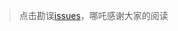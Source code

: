 > 点击勘误[issues](https://github.com/webVueBlog/learn-web/issues)，哪吒感谢大家的阅读





























